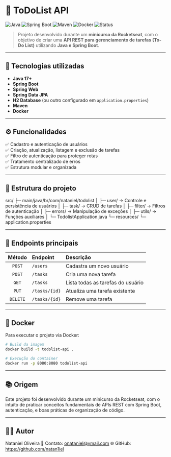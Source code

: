 # 📝 ToDoList API

![Java](https://img.shields.io/badge/Java-17+-red?style=for-the-badge)
![Spring Boot](https://img.shields.io/badge/Spring%20Boot-3.x-brightgreen?style=for-the-badge)
![Maven](https://img.shields.io/badge/Maven-4.0.0-blue?style=for-the-badge)
![Docker](https://img.shields.io/badge/Docker-ready-2496ED?style=for-the-badge)
![Status](https://img.shields.io/badge/status-em%20desenvolvimento-yellow?style=for-the-badge)

> Projeto desenvolvido durante um **minicurso da Rocketseat**, com o objetivo de criar uma **API REST para gerenciamento de tarefas (To-Do List)** utilizando **Java e Spring Boot**.

---

## 🚀 Tecnologias utilizadas
- **Java 17+**
- **Spring Boot**
- **Spring Web**
- **Spring Data JPA**
- **H2 Database** (ou outro configurado em `application.properties`)
- **Maven**
- **Docker**

---

## ⚙️ Funcionalidades
✅ Cadastro e autenticação de usuários  
✅ Criação, atualização, listagem e exclusão de tarefas  
✅ Filtro de autenticação para proteger rotas  
✅ Tratamento centralizado de erros  
✅ Estrutura modular e organizada  

---

## 📁 Estrutura do projeto
src/
├─ main/java/br/com/nataniel/todolist
│ ├─ user/ → Controle e persistência de usuários
│ ├─ task/ → CRUD de tarefas
│ ├─ filter/ → Filtros de autenticação
│ ├─ errors/ → Manipulação de exceções
│ ├─ utils/ → Funções auxiliares
│ └─ TodolistApplication.java
└─ resources/
└─ application.properties


---

## 🧩 Endpoints principais
| Método | Endpoint | Descrição |
|:-------:|:----------|:-----------|
| `POST` | `/users` | Cadastra um novo usuário |
| `POST` | `/tasks` | Cria uma nova tarefa |
| `GET`  | `/tasks` | Lista todas as tarefas do usuário |
| `PUT`  | `/tasks/{id}` | Atualiza uma tarefa existente |
| `DELETE` | `/tasks/{id}` | Remove uma tarefa |

---

## 🐳 Docker
Para executar o projeto via Docker:

```bash
# Build da imagem
docker build -t todolist-api .

# Execução do container
docker run -p 8080:8080 todolist-api
```

---

## 📚 Origem

Este projeto foi desenvolvido durante um minicurso da Rocketseat, com o intuito de praticar conceitos fundamentais de APIs REST com Spring Boot, autenticação, e boas práticas de organização de código.

---

## 👨‍💻 Autor
Nataniel Oliveira
📧 Contato: onataniel@ymail.com
🌐 GitHub: https://github.com/natan1iel
